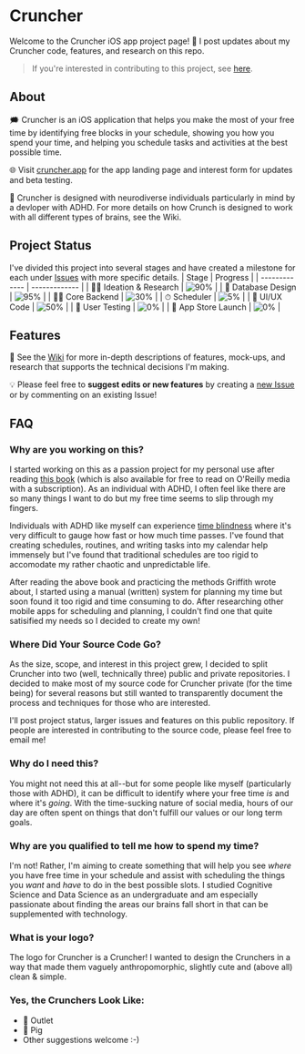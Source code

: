 # Cruncher
Welcome to the Cruncher iOS app project page! 👋 I post updates about my Cruncher code, features, and research on this repo. 
> If you're interested in contributing to this project, see [here](https://github.com/evehling/cruncher-public#where-did-your-source-code-go).

## About
🗯 Cruncher is an iOS application that helps you make the most of your free time by identifying free blocks in your schedule, showing you how you spend your time, and helping you schedule tasks and activities at the best possible time. 

🌐 Visit [cruncher.app](https://cruncher.app) for the app landing page and interest form for updates and beta testing.

🧠 Cruncher is designed with neurodiverse individuals particularly in mind by a devloper with ADHD. For more details on how Crunch is designed to work with all different types of brains, see the Wiki.

## Project Status
I've divided this project into several stages and have created a milestone for each under [Issues](https://github.com/evehling/cruncher-public/milestones) with more specific details.
| Stage  | Progress |
| ------------- | ------------- |
| 👩‍🔬 Ideation & Research  |  ![90%](https://progress-bar.dev/90) |
| 💾 Database Design  | ![95%](https://progress-bar.dev/80)  |
| 👩‍💻 Core Backend  |  ![30%](https://progress-bar.dev/20) |
| ⏱ Scheduler  | ![5%](https://progress-bar.dev/5)  |
| 📱 UI/UX Code |  ![50%](https://progress-bar.dev/10) |
| 🤳 User Testing  | ![0%](https://progress-bar.dev/0)  |
| 📲 App Store Launch  | ![0%](https://progress-bar.dev/0)  |

## Features
📖 See the [Wiki](https://github.com/evehling/cruncher-public/wiki) for more in-depth descriptions of features, mock-ups, and research that supports the technical decisions I'm making. 

💡 Please feel free to **suggest edits or new features** by creating a [new Issue](https://github.com/evehling/cruncher-public/issues/new) or by commenting on an existing Issue!

## FAQ
### Why are you working on this?
I started working on this as a passion project for my personal use after reading [this book](https://www.amazon.com/gp/product/1260143090/ref=as_li_tl?ie=UTF8&tag=griff64-20&camp=1789&creative=9325&linkCode=as2&creativeASIN=1260143090&linkId=04124a7fad075b228da3d1ff3266ce40) (which is also available for free to read on O'Reilly media with a subscription). As an individual with ADHD, I often feel like there are so many things I want to do but my free time seems to slip through my fingers.

Individuals with ADHD like myself can experience [time blindness](https://chadd.org/wp-content/uploads/2018/06/ATTN_10_15_BeatingTimeBlindness.pdf) where it's very difficult to gauge how fast or how much time passes. I've found that creating schedules, routines, and writing tasks into my calendar help immensely but I've found that traditional schedules are too rigid to accomodate my rather chaotic and unpredictable life. 


After reading the above book and practicing the methods Griffith wrote about, I started using a manual (written) system for planning my time but soon found it too rigid and time consuming to do. After researching other mobile apps for scheduling and planning, I couldn't find one that quite satisified my needs so I decided to create my own!

### Where Did Your Source Code Go?
As the size, scope, and interest in this project grew, I decided to split Cruncher into two (well, technically three) public and private repositories. I decided to make most of my source code for Cruncher private (for the time being) for several reasons but still wanted to transparently document the process and techniques for those who are interested. 

I'll post project status, larger issues and features on this public repository. If people are interested in contributing to the source code, please feel free to email me!


### Why do I need this?
You might not need this at all--but for some people like myself (particularly those with ADHD), it can be difficult to identify where your free time *is* and where it's *going*. With the time-sucking nature of social media, hours of our day are often spent on things that don't fulfill our values or our long term goals. 

### Why are you qualified to tell me how to spend my time?
I'm not! Rather, I'm aiming to create something that will help you see *where* you have free time in your schedule and assist with scheduling the things you *want* and *have* to do in the best possible slots. I studied Cognitive Science and Data Science as an undergraduate and am especially passionate about finding the areas our brains fall short in that can be supplemented with technology.

### What is your logo?
The logo for Cruncher is a Cruncher! I wanted to design the Crunchers in a way that made them vaguely anthropomorphic, slightly cute and (above all) clean & simple.

### Yes, the Crunchers Look Like:
  - 🔌 Outlet
  - 🐽 Pig 
  - Other suggestions welcome :-) 

